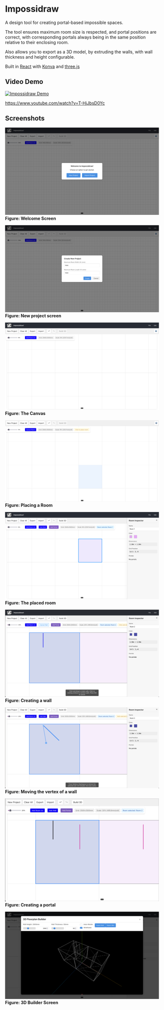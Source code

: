 # Impossidraw

A design tool for creating portal-based impossible spaces. 

The tool ensures maximum room size is respected, and portal positions are correct, with corresponding portals always being in the same position relative to their enclosing room. 

Also allows you to export as a 3D model, by extruding the walls, with wall thickness and height configurable.

Built in [React](https://github.com/facebook/react) with [Konva](https://github.com/konvajs/konva) and [three.js](https://github.com/mrdoob/three.js)

## Video Demo

[![Impossidraw Demo](https://img.youtube.com/vi/T-HjJbsD0Yc/0.jpg)](https://www.youtube.com/watch?v=T-HjJbsD0Yc)

https://www.youtube.com/watch?v=T-HjJbsD0Yc

## Screenshots

![Welcome Screen](/_docs/images/welcomeimpo.jpg)
**Figure: Welcome Screen**

![New Project Screen](/_docs/images/newprojimpo.jpg)
**Figure: New project screen**

![Canvas View](/_docs/images/canvasimpo.jpg)
**Figure: The Canvas**

![Room Placement](/_docs/images/placeroomimpo.png)
**Figure: Placing a Room**

![Placed Room](/_docs/images/roomplaceimpo.jpg)
**Figure: The placed room**

![Wall Creation](/_docs/images/create_wall_preview.png)
**Figure: Creating a wall**

![Vertex Movement](/_docs/images/moving_vertex.png)
**Figure: Moving the vertex of a wall**

![Portal Creation](/_docs/images/create_portal.png)
**Figure: Creating a portal**

![3D Builder](/_docs/images/3dbuilder.jpg)
**Figure: 3D Builder Screen**